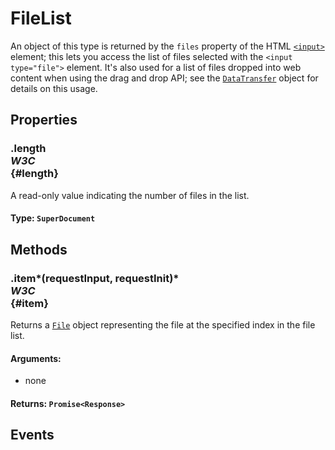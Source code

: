 # FileList

<div class='overview'>An object of this type is returned by the <code>files</code> property of the HTML <a href="/en-US/docs/Web/HTML/Element/input" title="The HTML <input> element is used to create interactive controls for web-based forms in order to accept data from the user; a wide variety of types of input data and control widgets are available, depending on the device and user agent. "><code>&lt;input&gt;</code></a> element; this lets you access the list of files selected with the <code>&lt;input type="file"&gt;</code> element. It's also used for a list of files dropped into web content when using the drag and drop API; see the <a href="/en-US/docs/DragDrop/DataTransfer" title="DragDrop/DataTransfer"><code>DataTransfer</code></a> object for details on this usage.</div>

## Properties

### .length <div class="specs"><i>W3C</i></div> {#length}

A read-only value indicating the number of files in the list.

#### **Type**: `SuperDocument`

## Methods

### .item*(requestInput, requestInit)* <div class="specs"><i>W3C</i></div> {#item}

Returns a <a href="/en-US/docs/DOM/File" title="DOM/File"><code>File</code></a> object representing the file at the specified index in the file list.

#### **Arguments**:


 - none

#### **Returns**: `Promise<Response>`

## Events
